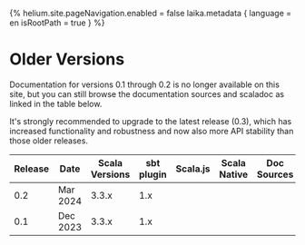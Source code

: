 {%
  helium.site.pageNavigation.enabled = false
  laika.metadata {
    language = en
    isRootPath = true
  }
%}

Older Versions
==============

Documentation for versions 0.1 through 0.2 is no longer available on this site,
but you can still browse the documentation sources and scaladoc as linked in the table below.

It's strongly recommended to upgrade to the latest release (0.3), which has increased functionality and robustness
and now also more API stability than those older releases.

| Release | Date     | Scala Versions | sbt plugin | Scala.js | Scala Native | Doc Sources | API (Scaladoc)  |
|---------|----------|----------------|------------|----------|--------------|-------------|-----------------|
| 0.2     | Mar 2024 | 3.3.x          | 1.x        |          |              |             | [Browse][api02] |
| 0.1     | Dec 2023 | 3.3.x          | 1.x        |          |              |             | [Browse][api01] |

[api02]: https://javadoc.io/doc/io.github.takapi327/ldbc-dsl_3/0.2.1/index.html
[api01]: https://javadoc.io/doc/io.github.takapi327/ldbc-dsl_3/0.1.1/index.html
